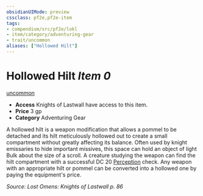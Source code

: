 ```yaml
---
obsidianUIMode: preview
cssclass: pf2e,pf2e-item
tags:
- compendium/src/pf2e/lokl
- item/category/adventuring-gear
- trait/uncommon
aliases: ["Hollowed Hilt"]
---
```

# Hollowed Hilt *Item 0*  
[uncommon](/rules/traits/uncommon.md)  

- **Access** Knights of Lastwall have access to this item.
- **Price** 3 gp
- **Category** Adventuring Gear

A hollowed hilt is a weapon modification that allows a pommel to be detached and its hilt meticulously hollowed out to create a small compartment without greatly affecting its balance. Often used by knight emissaries to hide important missives, this space can hold an object of light Bulk about the size of a scroll. A creature studying the weapon can find the hilt compartment with a successful DC 20 [Perception](/compendium/skills.md#Perception) check. Any weapon with an appropriate hilt or pommel can be converted into a hollowed one by paying the equipment's price.

*Source: Lost Omens: Knights of Lastwall p. 86*